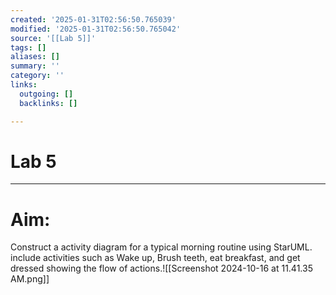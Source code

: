 ```yaml
---
created: '2025-01-31T02:56:50.765039'
modified: '2025-01-31T02:56:50.765042'
source: '[[Lab 5]]'
tags: []
aliases: []
summary: ''
category: ''
links:
  outgoing: []
  backlinks: []

---
```


# Lab 5

___
# Aim:
Construct a activity diagram for a typical morning routine using StarUML. include activities such as Wake up, Brush teeth, eat breakfast, and get dressed showing the flow of actions.![[Screenshot 2024-10-16 at 11.41.35 AM.png]]